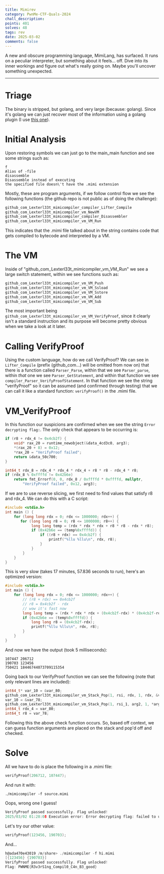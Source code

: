```yaml
---
title: Mimirev
category: PwnMe-CTF-Quals-2024
chall_description:
points: 401
solves: 48
tags: rev
date: 2025-03-02
comments: false
---
```


A new and obscure programming language, MimiLang, has surfaced. It runs on a peculiar interpreter, but something about it feels… off. Dive into its inner workings and figure out what's really going on. Maybe you'll uncover something unexpected.

---

# Triage
The binary is stripped, but golang, and very large (because: golang). Since it's golang we can just recover most of the information using a golang plugin (I use [this one](https://github.com/scmerrill/golang_1_18_restore_names)).
# Initial Analysis
Upon restoring symbols we can just go to the main_main function and see some strings such as:
```
f
Alias of -file
disassemble
Disassemble instead of executing
the specified file doesn\'t have the .mimi extension
```
Mostly, these are program arguments, if we follow control flow we see the following functions (the github repo is not public as of doing the challenge):
```go
github_com_Lexterl33t_mimicompiler_compiler_Lifter_Compile
github_com_Lexterl33t_mimicompiler_vm_NewVM
github_com_Lexterl33t_mimicompiler_compiler_Disassembler
github_com_Lexterl33t_mimicompiler_vm_VM_Run
```
This indicates that the .mimi file talked about in the string contains code that gets compiled to bytecode and interpreted by a VM. 
# The VM
Inside of "github_com_Lexterl33t_mimicompiler_vm_VM_Run" we see a large switch statement, within we see functions such as:
```go
github_com_Lexterl33t_mimicompiler_vm_VM_Push
github_com_Lexterl33t_mimicompiler_vm_VM_Ssload
github_com_Lexterl33t_mimicompiler_vm_VM_Sstore
github_com_Lexterl33t_mimicompiler_vm_VM_Add
github_com_Lexterl33t_mimicompiler_vm_VM_Sub
```
The most important being `github_com_Lexterl33t_mimicompiler_vm_VM_VerifyProof`, since it clearly isn't a standard instruction and its purpose will become pretty obvious when we take a look at it later.
# Calling VerifyProof
Using the custom language, how do we call VerifyProof? We can see in `Lifter_Compile` (prefix (github_com...) will be omitted from now on) that there is a function called `Parser_Parse`, within that we see `Parser_parse`, within *that* one we see `Parser_GetStatement`, and within that function we see `compiler_Parser_VerifyProofStatement`. In that function we see the string "verifyProof" so it can be assumed (and confirmed through testing) that we can call it like a standard function: `verifyProof()` in the .mimi file.
# VM_VerifyProof
In this function our suspicions are confirmed when we see the string `Error decrypting flag:`. The only check that appears to be occurring is:
```c
if (r8 + rdx_4 != 0x4cb2f) {
	void* rax_20 = runtime_newobject(&data_4cd3c0, arg3);
	*(rax_20 + 8) = 0x12;
	*rax_20 = "VerifyProof failed";
	return &data_50c700;
}

int64_t rdx_8 = rdx_4 * rdx_4 * rdx_4 + r8 * r8 - rdx_4 * r8;
if (rdx_8 % 0xffffd != 0x42b6e)
	return fmt_Errorf(0, 0, rdx_8 / 0xffffd * 0xffffd, nullptr, 
        "VerifyProof failed", 0x12, arg3);
```
If we are to use reverse slicing, we first need to find values that satisfy r8 and rdx_4. We can do this with a C script:
```c
#include <stdio.h>
int main () {
	for (long long rdx = 0; rdx <= 1000000; rdx++) {
	   for (long long r8 = 0; r8 <= 1000000; r8++) {
			long long temp = (rdx * rdx * rdx + r8 * r8 - rdx * r8);
			if (0x42b6e == (temp%0xffffd)) {
			    if ((r8 + rdx) == 0x4cb2f) {
			        printf("%llu %llu\n", rdx, r8);
				}
			}
		}
	}
}
```
This is very slow (takes 17 minutes, 57.836 seconds to run), here's an optimized version:
```c
#include <stdio.h>
int main () {
	for (long long rdx = 0; rdx <= 1000000; rdx++) {
        // (r8 + rdx) == 0x4cb2f
        // r8 = 0x4cb2f - rdx
        // wow it's fast now
		long long temp = (rdx * rdx * rdx + (0x4cb2f-rdx) * (0x4cb2f-rdx) - rdx * (0x4cb2f-rdx));
		if (0x42b6e == (temp%0xffffd)) {
		    long long r8 = (0x4cb2f-rdx);
		    printf("%llu %llu\n", rdx, r8);
		}
	}
}

```
And now we have the output (took 5 milliseconds):
```
107447 206712
190703 123456
750421 18446744073709115354
```
Going back to our VerifyProof function we can see the following (note that only relevant lines are included):
```c
int64_t* var_10 = &var_80;
github_com_Lexterl33t_mimicompiler_vm_Stack_Pop(1, rsi, rdx, 1, rdx, &var_10, arg3);
var_10 = &var_78;
github_com_Lexterl33t_mimicompiler_vm_Stack_Pop(1, rsi_1, arg2, 1, *arg2, &var_10, arg3);
int64_t rdx_4 = var_80;
int64_t r8 = var_78;
```
Following this the above check function occurs. So, based off context, we can guess function arguments are placed on the stack and pop'd off and checked. 
# Solve
All we have to do is place the following in a .mimi file:
```c
verifyProof(206712, 107447);
```
And run it with:
```
./mimicompiler -f source.mimi
```
Oops, wrong one I guess!
```c I like colors
VerifyProof passed successfully. Flag unlocked!
2025/03/02 01:28:08 Execution error: Error decrypting flag: failed to unpad plaintext: invalid padding
```
Let's try our other value:
```c
verifyProof(123456, 190703);
```
And...
```c
h@ada470e43019 /m/share> ./mimicompiler -f hi.mimi
[{123456} {190703}]
VerifyProof passed successfully. Flag unlocked!
Flag: PWNME{R3v3rS1ng_Compil0_C4n_B3_good}
```
